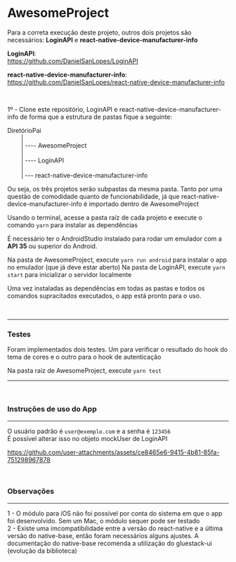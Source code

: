# AwesomeProject

Para a correta execução deste projeto, outros dois projetos são necessários: **LoginAPI** e **react-native-device-manufacturer-info**

**LoginAPI**:   
https://github.com/DanielSanLopes/LoginAPI

**react-native-device-manufacturer-info**:   
https://github.com/DanielSanLopes/react-native-device-manufacturer-info

&nbsp;&nbsp;&nbsp;&nbsp;

1º - Clone este repositório, LoginAPI e react-native-device-manufacturer-info de forma que a estrutura de pastas fique a seguinte:

DiretórioPai  
&nbsp;&nbsp;&nbsp;&nbsp;&nbsp;&nbsp;&nbsp;&nbsp;|  
&nbsp;&nbsp;&nbsp;&nbsp;&nbsp;&nbsp;&nbsp;&nbsp;| ---- AwesomeProject  
&nbsp;&nbsp;&nbsp;&nbsp;&nbsp;&nbsp;&nbsp;&nbsp;|  
&nbsp;&nbsp;&nbsp;&nbsp;&nbsp;&nbsp;&nbsp;&nbsp;| ---- LoginAPI  
&nbsp;&nbsp;&nbsp;&nbsp;&nbsp;&nbsp;&nbsp;&nbsp;|  
&nbsp;&nbsp;&nbsp;&nbsp;&nbsp;&nbsp;&nbsp;&nbsp;| --- react-native-device-manufacturer-info  

Ou seja, os três projetos serão subpastas da mesma pasta. Tanto por uma questão de comodidade quanto de funcionabilidade, já que react-native-device-manufacturer-info 
é importado dentro de AwesomeProject

Usando o terminal, acesse a pasta raíz de cada projeto e execute o  comando ``yarn``  para instalar as dependências

É necessário ter o AndroidStudio instalado para rodar um emulador com a **API 35** ou superior do Android. 

Na pasta de AwesomeProject, execute ``yarn run android`` para instalar o app no emulador (que já deve estar aberto) 
Na pasta de LoginAPI, execute ``yarn start``  para inicializar o servidor localmente

Uma vez instaladas as dependências em todas as pastas e todos os comandos supracitados executados, o app está pronto para o uso.

&nbsp;&nbsp;&nbsp;&nbsp;
___
### Testes

Foram implementados dois testes. Um para verificar o resultado do hook do tema de cores e o outro para o hook de autenticação

Na pasta raíz de AwesomeProject, execute ``yarn test``
___

&nbsp;&nbsp;&nbsp;&nbsp;

### Instruções de uso do App
***

O usuário padrão é ``user@exemplo.com`` e a senha é ``123456``   
É possível alterar isso no objeto mockUser de LoginAPI



https://github.com/user-attachments/assets/ce8465e6-9415-4b81-85fa-751298967878



&nbsp;&nbsp;&nbsp;&nbsp;

### Observações
***

1 - O módulo para iOS não foi possível por conta do sistema em que o app foi desenvolvido. Sem um Mac, o módulo sequer pode ser testado  
2 - Existe uma imcompatibilidade entre a versão do react-native e a última versão do native-base, então foram necessários alguns ajustes.
A documentação do native-base recomenda a utilização do gluestack-ui (evolução da biblioteca)
